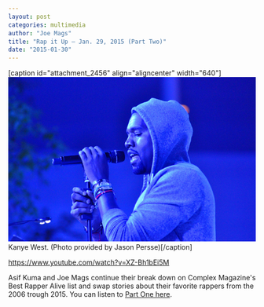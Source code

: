 ```yaml
---
layout: post
categories: multimedia
author: "Joe Mags"
title: "Rap it Up — Jan. 29, 2015 (Part Two)"
date: "2015-01-30"
---
```


\[caption id="attachment\_2456" align="aligncenter" width="640"\][![Kanye West. (Photo provided by  Jason Persse)](/img/5710284405_b69e8545d6_z.jpg)](http://www.flickr.com/photos/jasonpersse/5710284405/in/photolist-5jvSNS-4mLWuj-69QJ71-51C1SP-9GAGBp-9GDzRW-9GAdzK-4mLZRq-9GD74E-9GDASf-9GAdkz-9GAd12-9GD623-9GAden-91nqz3-9GDA6E-9GAGTX-9GAd6z-9GD7dG-9GDAy7-9GDAdo-9GAcyz-9GD6Ks-9GAe3t-9GAHfF-9GDAKy-h5md5x-6EBL1f-4mLVwG-4mLXjE-iezhH-5BCU7F-h5jBtG-h5kB4R-h5jUy4-h5kAJc-h5kBja-h5jBwY-h5jAAQ-h5jiu6-h5kBEF-h5joV7-h5kAL6-h5joFu-h5kB1p-h5jiSF-h5kBGK-h5jASb-h5jAp7-4mLY3j) Kanye West. (Photo provided by Jason Persse)\[/caption\]

https://www.youtube.com/watch?v=XZ-Bh1bEi5M

Asif Kuma and Joe Mags continue their break down on Complex Magazine's Best Rapper Alive list and swap stories about their favorite rappers from the 2006 trough 2015. You can listen to [Part One here](http://www.thehighscreen.com/2015/01/rap-it-up-jan-29-2015-best-rapper-alive-part-one/).

